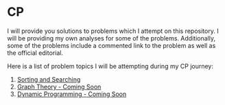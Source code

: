 # CP

I will provide you solutions to problems which I attempt on this repository. 
I will be providing my own analyses for some of the problems. 
Additionally, some of the problems include a commented link to the problem as well as the official editorial.

Here is a list of problem topics I will be attempting during my CP journey:

1. [Sorting and Searching](https://github.com/jessechoe10/CP/tree/master/CF/Sorting%20and%20Searching)
2. [Graph Theory - Coming Soon](https://www.youtube.com/watch?v=dQw4w9WgXcQ)
3. [Dynamic Programming - Coming Soon](https://www.youtube.com/watch?v=dQw4w9WgXcQ)
